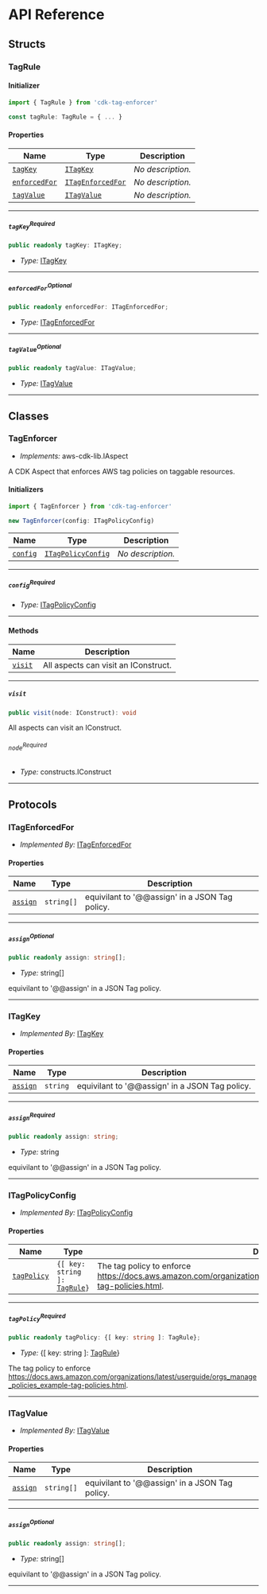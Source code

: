 # API Reference <a name="API Reference" id="api-reference"></a>


## Structs <a name="Structs" id="Structs"></a>

### TagRule <a name="TagRule" id="cdk-tag-enforcer.TagRule"></a>

#### Initializer <a name="Initializer" id="cdk-tag-enforcer.TagRule.Initializer"></a>

```typescript
import { TagRule } from 'cdk-tag-enforcer'

const tagRule: TagRule = { ... }
```

#### Properties <a name="Properties" id="Properties"></a>

| **Name** | **Type** | **Description** |
| --- | --- | --- |
| <code><a href="#cdk-tag-enforcer.TagRule.property.tagKey">tagKey</a></code> | <code><a href="#cdk-tag-enforcer.ITagKey">ITagKey</a></code> | *No description.* |
| <code><a href="#cdk-tag-enforcer.TagRule.property.enforcedFor">enforcedFor</a></code> | <code><a href="#cdk-tag-enforcer.ITagEnforcedFor">ITagEnforcedFor</a></code> | *No description.* |
| <code><a href="#cdk-tag-enforcer.TagRule.property.tagValue">tagValue</a></code> | <code><a href="#cdk-tag-enforcer.ITagValue">ITagValue</a></code> | *No description.* |

---

##### `tagKey`<sup>Required</sup> <a name="tagKey" id="cdk-tag-enforcer.TagRule.property.tagKey"></a>

```typescript
public readonly tagKey: ITagKey;
```

- *Type:* <a href="#cdk-tag-enforcer.ITagKey">ITagKey</a>

---

##### `enforcedFor`<sup>Optional</sup> <a name="enforcedFor" id="cdk-tag-enforcer.TagRule.property.enforcedFor"></a>

```typescript
public readonly enforcedFor: ITagEnforcedFor;
```

- *Type:* <a href="#cdk-tag-enforcer.ITagEnforcedFor">ITagEnforcedFor</a>

---

##### `tagValue`<sup>Optional</sup> <a name="tagValue" id="cdk-tag-enforcer.TagRule.property.tagValue"></a>

```typescript
public readonly tagValue: ITagValue;
```

- *Type:* <a href="#cdk-tag-enforcer.ITagValue">ITagValue</a>

---

## Classes <a name="Classes" id="Classes"></a>

### TagEnforcer <a name="TagEnforcer" id="cdk-tag-enforcer.TagEnforcer"></a>

- *Implements:* aws-cdk-lib.IAspect

A CDK Aspect that enforces AWS tag policies on taggable resources.

#### Initializers <a name="Initializers" id="cdk-tag-enforcer.TagEnforcer.Initializer"></a>

```typescript
import { TagEnforcer } from 'cdk-tag-enforcer'

new TagEnforcer(config: ITagPolicyConfig)
```

| **Name** | **Type** | **Description** |
| --- | --- | --- |
| <code><a href="#cdk-tag-enforcer.TagEnforcer.Initializer.parameter.config">config</a></code> | <code><a href="#cdk-tag-enforcer.ITagPolicyConfig">ITagPolicyConfig</a></code> | *No description.* |

---

##### `config`<sup>Required</sup> <a name="config" id="cdk-tag-enforcer.TagEnforcer.Initializer.parameter.config"></a>

- *Type:* <a href="#cdk-tag-enforcer.ITagPolicyConfig">ITagPolicyConfig</a>

---

#### Methods <a name="Methods" id="Methods"></a>

| **Name** | **Description** |
| --- | --- |
| <code><a href="#cdk-tag-enforcer.TagEnforcer.visit">visit</a></code> | All aspects can visit an IConstruct. |

---

##### `visit` <a name="visit" id="cdk-tag-enforcer.TagEnforcer.visit"></a>

```typescript
public visit(node: IConstruct): void
```

All aspects can visit an IConstruct.

###### `node`<sup>Required</sup> <a name="node" id="cdk-tag-enforcer.TagEnforcer.visit.parameter.node"></a>

- *Type:* constructs.IConstruct

---




## Protocols <a name="Protocols" id="Protocols"></a>

### ITagEnforcedFor <a name="ITagEnforcedFor" id="cdk-tag-enforcer.ITagEnforcedFor"></a>

- *Implemented By:* <a href="#cdk-tag-enforcer.ITagEnforcedFor">ITagEnforcedFor</a>


#### Properties <a name="Properties" id="Properties"></a>

| **Name** | **Type** | **Description** |
| --- | --- | --- |
| <code><a href="#cdk-tag-enforcer.ITagEnforcedFor.property.assign">assign</a></code> | <code>string[]</code> | equivilant to '@@assign' in a JSON Tag policy. |

---

##### `assign`<sup>Optional</sup> <a name="assign" id="cdk-tag-enforcer.ITagEnforcedFor.property.assign"></a>

```typescript
public readonly assign: string[];
```

- *Type:* string[]

equivilant to '@@assign' in a JSON Tag policy.

---

### ITagKey <a name="ITagKey" id="cdk-tag-enforcer.ITagKey"></a>

- *Implemented By:* <a href="#cdk-tag-enforcer.ITagKey">ITagKey</a>


#### Properties <a name="Properties" id="Properties"></a>

| **Name** | **Type** | **Description** |
| --- | --- | --- |
| <code><a href="#cdk-tag-enforcer.ITagKey.property.assign">assign</a></code> | <code>string</code> | equivilant to '@@assign' in a JSON Tag policy. |

---

##### `assign`<sup>Required</sup> <a name="assign" id="cdk-tag-enforcer.ITagKey.property.assign"></a>

```typescript
public readonly assign: string;
```

- *Type:* string

equivilant to '@@assign' in a JSON Tag policy.

---

### ITagPolicyConfig <a name="ITagPolicyConfig" id="cdk-tag-enforcer.ITagPolicyConfig"></a>

- *Implemented By:* <a href="#cdk-tag-enforcer.ITagPolicyConfig">ITagPolicyConfig</a>


#### Properties <a name="Properties" id="Properties"></a>

| **Name** | **Type** | **Description** |
| --- | --- | --- |
| <code><a href="#cdk-tag-enforcer.ITagPolicyConfig.property.tagPolicy">tagPolicy</a></code> | <code>{[ key: string ]: <a href="#cdk-tag-enforcer.TagRule">TagRule</a>}</code> | The tag policy to enforce https://docs.aws.amazon.com/organizations/latest/userguide/orgs_manage_policies_example-tag-policies.html. |

---

##### `tagPolicy`<sup>Required</sup> <a name="tagPolicy" id="cdk-tag-enforcer.ITagPolicyConfig.property.tagPolicy"></a>

```typescript
public readonly tagPolicy: {[ key: string ]: TagRule};
```

- *Type:* {[ key: string ]: <a href="#cdk-tag-enforcer.TagRule">TagRule</a>}

The tag policy to enforce https://docs.aws.amazon.com/organizations/latest/userguide/orgs_manage_policies_example-tag-policies.html.

---

### ITagValue <a name="ITagValue" id="cdk-tag-enforcer.ITagValue"></a>

- *Implemented By:* <a href="#cdk-tag-enforcer.ITagValue">ITagValue</a>


#### Properties <a name="Properties" id="Properties"></a>

| **Name** | **Type** | **Description** |
| --- | --- | --- |
| <code><a href="#cdk-tag-enforcer.ITagValue.property.assign">assign</a></code> | <code>string[]</code> | equivilant to '@@assign' in a JSON Tag policy. |

---

##### `assign`<sup>Optional</sup> <a name="assign" id="cdk-tag-enforcer.ITagValue.property.assign"></a>

```typescript
public readonly assign: string[];
```

- *Type:* string[]

equivilant to '@@assign' in a JSON Tag policy.

---


